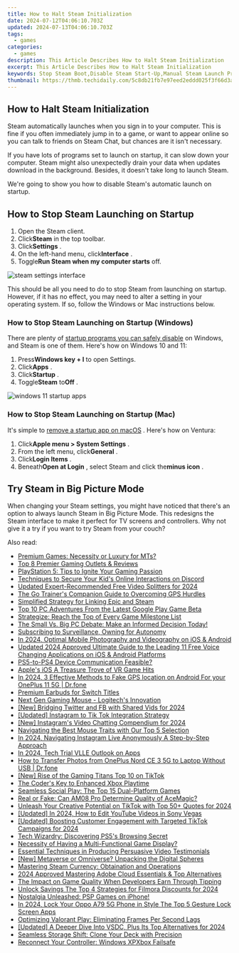 ```yaml
---
title: How to Halt Steam Initialization
date: 2024-07-12T04:06:10.703Z
updated: 2024-07-13T04:06:10.703Z
tags:
  - games
categories:
  - games
description: This Article Describes How to Halt Steam Initialization
excerpt: This Article Describes How to Halt Steam Initialization
keywords: Stop Steam Boot,Disable Steam Start-Up,Manual Steam Launch Prevention,Steam Startup Interruption Methods,Stop Automatic Steam Launch,Prevent Steam Autostart Windows 10,Steam Boot Blocker Tips & Tricks
thumbnail: https://thmb.techidaily.com/5c8db21fb7e97eed2eddd025f3f66d3a9e58c7bc74fde8e765814f3eec97fd83.jpg
---
```


## How to Halt Steam Initialization

 Steam automatically launches when you sign in to your computer. This is fine if you often immediately jump in to a game, or want to appear online so you can talk to friends on Steam Chat, but chances are it isn't necessary.

 If you have lots of programs set to launch on startup, it can slow down your computer. Steam might also unexpectedly drain your data when updates download in the background. Besides, it doesn't take long to launch Steam.

 We're going to show you how to disable Steam's automatic launch on startup.

## How to Stop Steam Launching on Startup

1. Open the Steam client.
2. Click**Steam** in the top toolbar.
3. Click**Settings** .
4. On the left-hand menu, click**Interface** .
5. Toggle**Run Steam when my computer starts** off.

![steam settings interface](https://static1.makeuseofimages.com/wordpress/wp-content/uploads/2023/07/steam-settings-interface.jpg)

 This should be all you need to do to stop Steam from launching on startup. However, if it has no effect, you may need to alter a setting in your operating system. If so, follow the Windows or Mac instructions below.

### How to Stop Steam Launching on Startup (Windows)

 There are plenty of [startup programs you can safely disable](https://www.makeuseof.com/tag/make-windows-start-faster-10-non-essential-startup-items-can-safely-remove/) on Windows, and Steam is one of them. Here's how on Windows 10 and 11:

1. Press**Windows key + I** to open Settings.
2. Click**Apps** .
3. Click**Startup** .
4. Toggle**Steam** to**Off** .

![windows 11 startup apps](https://static1.makeuseofimages.com/wordpress/wp-content/uploads/2023/07/windows-11-startup-apps.jpg)

### How to Stop Steam Launching on Startup (Mac)

 It's simple to [remove a startup app on macOS](https://www.makeuseof.com/tag/add-remove-delay-startup-items-mac/) . Here's how on Ventura:

1. Click**Apple menu > System Settings** .
2. From the left menu, click**General** .
3. Click**Login Items** .
4. Beneath**Open at Login** , select Steam and click the**minus icon** .

## Try Steam in Big Picture Mode

 When changing your Steam settings, you might have noticed that there's an option to always launch Steam in Big Picture Mode. This redesigns the Steam interface to make it perfect for TV screens and controllers. Why not give it a try if you want to try Steam from your couch?


<ins class="adsbygoogle"
     style="display:block"
     data-ad-format="autorelaxed"
     data-ad-client="ca-pub-7571918770474297"
     data-ad-slot="1223367746"></ins>



<ins class="adsbygoogle"
     style="display:block"
     data-ad-client="ca-pub-7571918770474297"
     data-ad-slot="8358498916"
     data-ad-format="auto"
     data-full-width-responsive="true"></ins>



<span class="atpl-alsoreadstyle">Also read:</span>
<div><ul>
<li><a href="https://games-able.techidaily.com/premium-games-necessity-or-luxury-for-mts/"><u>Premium Games: Necessity or Luxury for MTs?</u></a></li>
<li><a href="https://games-able.techidaily.com/top-8-premier-gaming-outlets-and-reviews/"><u>Top 8 Premier Gaming Outlets & Reviews</u></a></li>
<li><a href="https://games-able.techidaily.com/playstation-5-tips-to-ignite-your-gaming-passion/"><u>PlayStation 5: Tips to Ignite Your Gaming Passion</u></a></li>
<li><a href="https://games-able.techidaily.com/techniques-to-secure-your-kids-online-interactions-on-discord/"><u>Techniques to Secure Your Kid's Online Interactions on Discord</u></a></li>
<li><a href="https://ai-driven-video-production.techidaily.com/updated-expert-recommended-free-video-splitters-for-2024/"><u>Updated Expert-Recommended Free Video Splitters for 2024</u></a></li>
<li><a href="https://games-able.techidaily.com/the-go-trainers-companion-guide-to-overcoming-gps-hurdles/"><u>The Go Trainer's Companion Guide to Overcoming GPS Hurdles</u></a></li>
<li><a href="https://games-able.techidaily.com/simplified-strategy-for-linking-epic-and-steam/"><u>Simplified Strategy for Linking Epic and Steam</u></a></li>
<li><a href="https://games-able.techidaily.com/top-10-pc-adventures-from-the-latest-google-play-game-beta/"><u>Top 10 PC Adventures From the Latest Google Play Game Beta</u></a></li>
<li><a href="https://games-able.techidaily.com/strategize-reach-the-top-of-every-game-milestone-list/"><u>Strategize: Reach the Top of Every Game Milestone List</u></a></li>
<li><a href="https://games-able.techidaily.com/the-small-vs-big-pc-debate-make-an-informed-decision-today/"><u>The Small Vs. Big PC Debate: Make an Informed Decision Today!</u></a></li>
<li><a href="https://games-able.techidaily.com/subscribing-to-surveillance-owning-for-autonomy/"><u>Subscribing to Surveillance, Owning for Autonomy</u></a></li>
<li><a href="https://youtube-help.techidaily.com/in-2024-optimal-mobile-photography-and-videography-on-ios-and-android/"><u>In 2024, Optimal Mobile Photography and Videography on iOS & Android</u></a></li>
<li><a href="https://audio-shaping.techidaily.com/updated-2024-approved-ultimate-guide-to-the-leading-11-free-voice-changing-applications-on-ios-and-android-platforms/"><u>Updated 2024 Approved Ultimate Guide to the Leading 11 Free Voice Changing Applications on iOS & Android Platforms</u></a></li>
<li><a href="https://games-able.techidaily.com/ps5-to-ps4-device-communication-feasible/"><u>PS5-to-PS4 Device Communication Feasible?</u></a></li>
<li><a href="https://vp-tips.techidaily.com/apples-ios-a-treasure-trove-of-vr-game-hits/"><u>Apple's iOS  A Treasure Trove of VR Game Hits</u></a></li>
<li><a href="https://android-location.techidaily.com/in-2024-3-effective-methods-to-fake-gps-location-on-android-for-your-oneplus-11-5g-drfone-by-drfone-virtual/"><u>In 2024, 3 Effective Methods to Fake GPS location on Android For your OnePlus 11 5G | Dr.fone</u></a></li>
<li><a href="https://games-able.techidaily.com/premium-earbuds-for-switch-titles/"><u>Premium Earbuds for Switch Titles</u></a></li>
<li><a href="https://games-able.techidaily.com/next-gen-gaming-mouse-logitechs-innovation/"><u>Next Gen Gaming Mouse - Logitech's Innovation</u></a></li>
<li><a href="https://twitter-videos.techidaily.com/new-bridging-twitter-and-fb-with-shared-vids-for-2024/"><u>[New] Bridging Twitter and FB with Shared Vids for 2024</u></a></li>
<li><a href="https://extra-approaches.techidaily.com/updated-instagram-to-tik-tok-integration-strategy/"><u>[Updated] Instagram to Tik Tok Integration Strategy</u></a></li>
<li><a href="https://instagram-video-files.techidaily.com/new-instagrams-video-chatting-compendium-for-2024/"><u>[New] Instagram's Video Chatting Compendium for 2024</u></a></li>
<li><a href="https://games-able.techidaily.com/navigating-the-best-mouse-traits-with-our-top-5-selection/"><u>Navigating the Best Mouse Traits with Our Top 5 Selection</u></a></li>
<li><a href="https://some-approaches.techidaily.com/in-2024-navigating-instagram-live-anonymously-a-step-by-step-approach/"><u>In 2024, Navigating Instagram Live Anonymously  A Step-by-Step Approach</u></a></li>
<li><a href="https://some-skills.techidaily.com/in-2024-tech-trial-vlle-outlook-on-apps/"><u>In 2024, Tech Trial  VLLE Outlook on Apps</u></a></li>
<li><a href="https://android-transfer.techidaily.com/how-to-transfer-photos-from-oneplus-nord-ce-3-5g-to-laptop-without-usb-drfone-by-drfone-transfer-from-android-transfer-from-android/"><u>How to Transfer Photos from OnePlus Nord CE 3 5G to Laptop Without USB | Dr.fone</u></a></li>
<li><a href="https://tiktok-clips.techidaily.com/new-rise-of-the-gaming-titans-top-10-on-tiktok/"><u>[New] Rise of the Gaming Titans  Top 10 on TikTok</u></a></li>
<li><a href="https://games-able.techidaily.com/the-coders-key-to-enhanced-xbox-playtime/"><u>The Coder's Key to Enhanced Xbox Playtime</u></a></li>
<li><a href="https://games-able.techidaily.com/seamless-social-play-the-top-15-dual-platform-games/"><u>Seamless Social Play: The Top 15 Dual-Platform Games</u></a></li>
<li><a href="https://games-able.techidaily.com/real-or-fake-can-am08-pro-determine-quality-of-acemagic/"><u>Real or Fake: Can AM08 Pro Determine Quality of AceMagic?</u></a></li>
<li><a href="https://tiktok-clips.techidaily.com/unleash-your-creative-potential-on-tiktok-with-top-50plus-quotes-for-2024/"><u>Unleash Your Creative Potential on TikTok with Top 50+ Quotes for 2024</u></a></li>
<li><a href="https://facebook-video-share.techidaily.com/updated-in-2024-how-to-edit-youtube-videos-in-sony-vegas/"><u>[Updated] In 2024, How to Edit YouTube Videos in Sony Vegas</u></a></li>
<li><a href="https://tiktok-video-files.techidaily.com/updated-boosting-customer-engagement-with-targeted-tiktok-campaigns-for-2024/"><u>[Updated] Boosting Customer Engagement with Targeted TikTok Campaigns for 2024</u></a></li>
<li><a href="https://games-able.techidaily.com/tech-wizardry-discovering-ps5s-browsing-secret/"><u>Tech Wizardry: Discovering PS5's Browsing Secret</u></a></li>
<li><a href="https://games-able.techidaily.com/necessity-of-having-a-multi-functional-game-display/"><u>Necessity of Having a Multi-Functional Game Display?</u></a></li>
<li><a href="https://extra-hints.techidaily.com/essential-techniques-in-producing-persuasive-video-testimonials/"><u>Essential Techniques in Producing Persuasive Video Testimonials</u></a></li>
<li><a href="https://extra-skills.techidaily.com/new-metaverse-or-omniverse-unpacking-the-digital-spheres/"><u>[New] Metaverse or Omniverse? Unpacking the Digital Spheres</u></a></li>
<li><a href="https://games-able.techidaily.com/mastering-steam-currency-obtaination-and-operations/"><u>Mastering Steam Currency: Obtaination and Operations</u></a></li>
<li><a href="https://extra-skills.techidaily.com/2024-approved-mastering-adobe-cloud-essentials-and-top-alternatives/"><u>2024 Approved  Mastering Adobe Cloud  Essentials & Top Alternatives</u></a></li>
<li><a href="https://games-able.techidaily.com/the-impact-on-game-quality-when-developers-earn-through-tipping/"><u>The Impact on Game Quality When Developers Earn Through Tipping</u></a></li>
<li><a href="https://video-content-creator.techidaily.com/unlock-savings-the-top-4-strategies-for-filmora-discounts-for-2024/"><u>Unlock Savings The Top 4 Strategies for Filmora Discounts for 2024</u></a></li>
<li><a href="https://games-able.techidaily.com/nostalgia-unleashed-psp-games-on-iphone/"><u>Nostalgia Unleashed: PSP Games on iPhone!</u></a></li>
<li><a href="https://android-unlock.techidaily.com/in-2024-lock-your-oppo-a79-5g-phone-in-style-the-top-5-gesture-lock-screen-apps-by-drfone-android/"><u>In 2024, Lock Your Oppo A79 5G Phone in Style The Top 5 Gesture Lock Screen Apps</u></a></li>
<li><a href="https://games-able.techidaily.com/optimizing-valorant-play-eliminating-frames-per-second-lags/"><u>Optimizing Valorant Play: Eliminating Frames Per Second Lags</u></a></li>
<li><a href="https://screen-mirroring-recording.techidaily.com/updated-a-deeper-dive-into-vsdc-plus-its-top-alternatives-for-2024/"><u>[Updated] A Deeper Dive Into VSDC, Plus Its Top Alternatives for 2024</u></a></li>
<li><a href="https://games-able.techidaily.com/seamless-storage-shift-clone-your-deck-with-precision/"><u>Seamless Storage Shift: Clone Your Deck with Precision</u></a></li>
<li><a href="https://games-able.techidaily.com/reconnect-your-controller-windows-xpxbox-failsafe/"><u>Reconnect Your Controller: Windows XPXbox Failsafe</u></a></li>
</ul></div>
